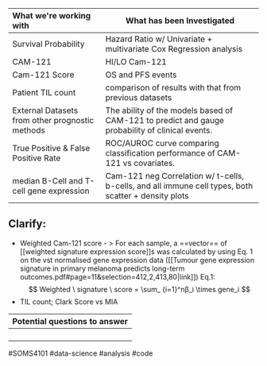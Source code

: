 
| What we're working with                         | What has been Investigated                                                                           |
|:----------------------------------------------- | ---------------------------------------------------------------------------------------------------- |
| Survival Probability                            | Hazard Ratio w/ Univariate + multivariate Cox Regression analysis                                    |
| CAM-121                                         | HI/LO Cam-121                                                                                        |
| Cam-121 Score                                   | OS and PFS events                                                                                    |
| Patient TIL count                               | comparison of results with that from previous datasets                                               |
| External Datasets from other prognostic methods | The ability of the models based of CAM-121 to predict and gauge probability of clinical events.      |
| True Positive & False Positive Rate             | ROC/AUROC curve comparing classification performance of CAM-121 vs covariates.                       |
| median B-Cell and T-cell gene expression        | Cam-121 neg Correlation w/ t-cells, b-cells, and all immune cell types, both scatter + density plots |

## Clarify:
- Weighted Cam-121 score - > For each sample, a ==vector== of [[weighted signature expression score]]s was calculated by using Eq. 1 on the vst normalised gene expression data ([[Tumour gene expression signature in primary melanoma predicts long-term outcomes.pdf#page=11&selection=412,2,413,80|link]])
Eq.1: $$ Weighted \ signature \ score =  \sum_ {i=1}^nβ_i  \times gene_i  $$
- TIL count; Clark Score vs MIA


| Potential questions to answer |
| ---- |
|  |
|  |
|  |
|  |

#SOMS4101 #data-science #analysis #code 